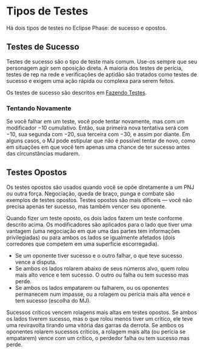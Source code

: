 # Tipos de Testes

Há dois tipos de testes no Eclipse Phase: de sucesso e opostos.

## Testes de Sucesso

Testes de sucesso são o tipo de teste mais comum. Use-os sempre que seu personagem agir sem oposição direta. A maioria dos testes de perícia, testes de rep na rede e verificações de aptidão são tratados como testes de sucesso e exigem uma ação rápida ou complexa para serem feitos.

Os testes de sucesso são descritos em [Fazendo Testes](../03/01-how-to-play.md#making-tests).

### Tentando Novamente

Se você falhar em um teste, você pode tentar novamente, mas com um modificador −10 cumulativo. Então, sua primeira nova tentativa será com −10, sua segunda com −20, sua terceira com −30, e assim por diante. Em alguns casos, o MJ pode estipular que não é possível tentar de novo, como em situações em que você tem apenas uma chance de ter sucesso antes das circunstâncias mudarem.

## Testes Opostos

Os testes opostos são usados quando você se opõe diretamente a um PNJ ou outra força. Negociação, queda de braço, punga e combate são exemplos de testes opostos. Testes opostos são mais difíceis — você não precisa apenas ter sucesso, mas também vencer seu oponente.

Quando fizer um teste oposto, os dois lados fazem um teste conforme descrito acima. Os modificadores são aplicados para o lado que tiver uma vantagem (uma negociação em que uma das partes tem informações privilegiadas) ou para ambos os lados se igualmente afetados (dois corredores que competem em uma superfície escorregadia).

- Se um oponente tiver sucesso e o outro falhar, o que teve sucesso vence a disputa.
- Se ambos os lados rolarem abaixo de seus números alvo, quem rolou mais alto vence e tem sucesso. O outro ou falha ou tem sucesso mas perde.
- Se ambos os lados empatarem ou falharem, ou os oponentes permanecem num impasse, ou a rolagem ou perícia mais alta vence e tem sucesso (escolha do MJ).

Sucessos críticos vencem rolagens mais altas em testes opostos. Se ambos os lados tiverem sucesso, mas o que rolou menos tiver um crítico, ele teve uma reviravolta tirando uma vitória das garras da derrota. Se ambos os oponentes rolarem sucessos críticos, a rolagem mais alta (ou perícia se empatarem) vence com um crítico, o perdedor falha ou tem sucesso mas perde.
